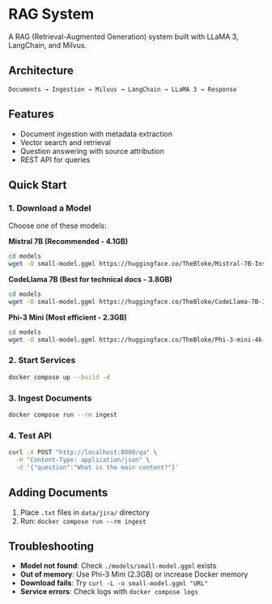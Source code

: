 # RAG System

A RAG (Retrieval-Augmented Generation) system built with LLaMA 3, LangChain, and Milvus.

## Architecture

```
Documents → Ingestion → Milvus → LangChain → LLaMA 3 → Response
```

## Features

- Document ingestion with metadata extraction
- Vector search and retrieval
- Question answering with source attribution
- REST API for queries

## Quick Start

### 1. Download a Model
Choose one of these models:

**Mistral 7B (Recommended - 4.1GB)**
```bash
cd models
wget -O small-model.ggml https://huggingface.co/TheBloke/Mistral-7B-Instruct-v0.1-GGML/resolve/main/mistral-7b-instruct-v0.1.Q4_0.bin
```

**CodeLlama 7B (Best for technical docs - 3.8GB)**
```bash
cd models
wget -O small-model.ggml https://huggingface.co/TheBloke/CodeLlama-7B-Instruct-GGML/resolve/main/codellama-7b-instruct.Q4_0.bin
```

**Phi-3 Mini (Most efficient - 2.3GB)**
```bash
cd models
wget -O small-model.ggml https://huggingface.co/TheBloke/Phi-3-mini-4k-instruct-GGML/resolve/main/Phi-3-mini-4k-instruct-q4.gguf
```

### 2. Start Services
```bash
docker compose up --build -d
```

### 3. Ingest Documents
```bash
docker compose run --rm ingest
```

### 4. Test API
```bash
curl -X POST "http://localhost:8000/qa" \
  -H "Content-Type: application/json" \
  -d '{"question":"What is the main content?"}'
```

## Adding Documents

1. Place `.txt` files in `data/jira/` directory
2. Run: `docker compose run --rm ingest`

## Troubleshooting

- **Model not found**: Check `./models/small-model.ggml` exists
- **Out of memory**: Use Phi-3 Mini (2.3GB) or increase Docker memory
- **Download fails**: Try `curl -L -o small-model.ggml "URL"`
- **Service errors**: Check logs with `docker compose logs`
